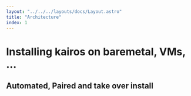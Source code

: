 ```yaml
---
layout: "../../../layouts/docs/Layout.astro"
title: "Architecture"
index: 1
---
```


# Installing kairos on baremetal, VMs, ...

## Automated, Paired and take over install

